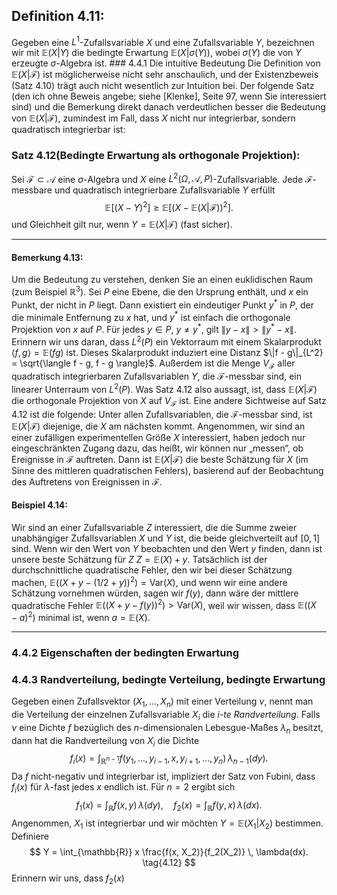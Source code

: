 ## Definition 4.11:

Gegeben eine $L^1$-Zufallsvariable $X$ und eine Zufallsvariable $Y$, bezeichnen wir mit $\mathbb{E}(X | Y)$ die bedingte Erwartung $\mathbb{E}(X | \sigma(Y))$, wobei $\sigma(Y)$ die von $Y$ erzeugte $\sigma$-Algebra ist. ### 4.4.1 Die intuitive Bedeutung Die Definition von $\mathbb{E}(X | \mathcal{F})$ ist möglicherweise nicht sehr anschaulich, und der Existenzbeweis (Satz 4.10) trägt auch nicht wesentlich zur Intuition bei. Der folgende Satz (den ich ohne Beweis angebe; siehe [Klenke], Seite 97, wenn Sie interessiert sind) und die Bemerkung direkt danach verdeutlichen besser die Bedeutung von $\mathbb{E}(X | \mathcal{F})$, zumindest im Fall, dass $X$ nicht nur integrierbar, sondern quadratisch integrierbar ist: 

### Satz 4.12(Bedingte Erwartung als orthogonale Projektion):

Sei $\mathcal{F} \subset \mathcal{A}$ eine $\sigma$-Algebra und $X$ eine $L^2(\Omega, \mathcal{A}, P)$-Zufallsvariable. Jede $\mathcal{F}$-messbare und quadratisch integrierbare Zufallsvariable $Y$ erfüllt $$ \mathbb{E}[(X - Y)^2] \geq \mathbb{E}[(X - \mathbb{E}(X | \mathcal{F}))^2]. \tag{4.9} $$
und Gleichheit gilt nur, wenn $Y = \mathbb{E}(X | \mathcal{F})$ (fast sicher). 

---

#### Bemerkung 4.13:

Um die Bedeutung zu verstehen, denken Sie an einen euklidischen Raum (zum Beispiel $\mathbb{R}^3$). Sei $P$ eine Ebene, die den Ursprung enthält, und $x$ ein Punkt, der nicht in $P$ liegt. Dann existiert ein eindeutiger Punkt $y^*$ in $P$, der die minimale Entfernung zu $x$ hat, und $y^*$ ist einfach die orthogonale Projektion von $x$ auf $P$. Für jedes $y \in P$, $y \neq y^*$, gilt $\|y - x\| > \|y^* - x\|$. Erinnern wir uns daran, dass $L^2(P)$ ein Vektorraum mit einem Skalarprodukt $\langle f, g \rangle = \mathbb{E}(f g)$ ist. Dieses Skalarprodukt induziert eine Distanz $\|f - g\|_{L^2} = \sqrt{\langle f - g, f - g \rangle}$. Außerdem ist die Menge $V_{\mathcal{F}}$ aller quadratisch integrierbaren Zufallsvariablen $Y$, die $\mathcal{F}$-messbar sind, ein linearer Unterraum von $L^2(P)$. Was Satz 4.12 also aussagt, ist, dass $\mathbb{E}(X | \mathcal{F})$ die orthogonale Projektion von $X$ auf $V_{\mathcal{F}}$ ist. Eine andere Sichtweise auf Satz 4.12 ist die folgende: Unter allen Zufallsvariablen, die $\mathcal{F}$-messbar sind, ist $\mathbb{E}(X | \mathcal{F})$ diejenige, die $X$ am nächsten kommt. Angenommen, wir sind an einer zufälligen experimentellen Größe $X$ interessiert, haben jedoch nur eingeschränkten Zugang dazu, das heißt, wir können nur „messen“, ob Ereignisse in $\mathcal{F}$ auftreten. Dann ist $\mathbb{E}(X | \mathcal{F})$ die beste Schätzung für $X$ (im Sinne des mittleren quadratischen Fehlers), basierend auf der Beobachtung des Auftretens von Ereignissen in $\mathcal{F}$. 

#### Beispiel 4.14:

Wir sind an einer Zufallsvariable $Z$ interessiert, die die Summe zweier unabhängiger Zufallsvariablen $X$ und $Y$ ist, die beide gleichverteilt auf $[0, 1]$ sind. Wenn wir den Wert von $Y$ beobachten und den Wert $y$ finden, dann ist unsere beste Schätzung für $Z$ $Z = \mathbb{E}(X) + y$. Tatsächlich ist der durchschnittliche quadratische Fehler, den wir bei dieser Schätzung machen, $\mathbb{E}((X + y - (1/2 + y))^2) = \text{Var}(X)$, und wenn wir eine andere Schätzung vornehmen würden, sagen wir $f(y)$, dann wäre der mittlere quadratische Fehler $\mathbb{E}((X + y - f(y))^2) > \text{Var}(X)$, weil wir wissen, dass $\mathbb{E}((X - a)^2)$ minimal ist, wenn $a = \mathbb{E}(X)$. 

---

### 4.4.2 Eigenschaften der bedingten Erwartung 

### 4.4.3 Randverteilung, bedingte Verteilung, bedingte Erwartung

Gegeben einen Zufallsvektor $(X_1, \dots, X_n)$ mit einer Verteilung $\nu$, nennt man die Verteilung der einzelnen Zufallsvariable $X_i$ die *$i$-te Randverteilung*. Falls $\nu$ eine Dichte $f$ bezüglich des $n$-dimensionalen Lebesgue-Maßes $\lambda_n$ besitzt, dann hat die Randverteilung von $X_i$ die Dichte $$ f_i(x) = \int_{\mathbb{R}^{n-1}} f(y_1, \dots, y_{i-1}, x, y_{i+1}, \dots, y_n) \, \lambda_{n-1}(dy). \tag{4.10} $$ Da $f$ nicht-negativ und integrierbar ist, impliziert der Satz von Fubini, dass $f_i(x)$ für $\lambda$-fast jedes $x$ endlich ist. Für $n = 2$ ergibt sich $$ f_1(x) = \int_{\mathbb{R}} f(x, y) \, \lambda(dy), \quad f_2(x) = \int_{\mathbb{R}} f(y, x) \, \lambda(dx). \tag{4.11} $$ Angenommen, $X_1$ ist integrierbar und wir möchten $Y = \mathbb{E}(X_1 | X_2)$ bestimmen. Definiere $$ Y = \int_{\mathbb{R}} x \frac{f(x, X_2)}{f_2(X_2)} \, \lambda(dx). \tag{4.12} $$ Erinnern wir uns, dass $f_2(x)$
